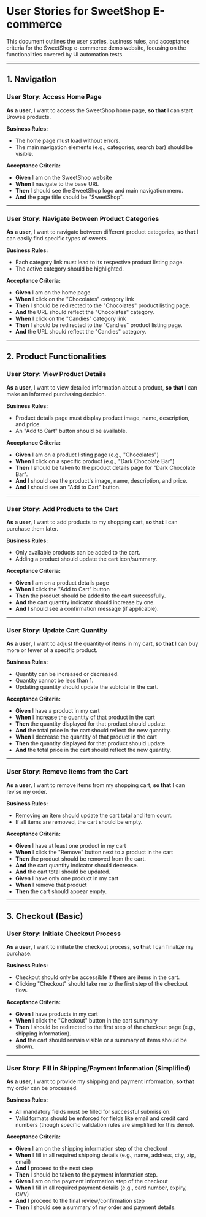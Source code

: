 # User Stories for SweetShop E-commerce

This document outlines the user stories, business rules, and acceptance criteria for the SweetShop e-commerce demo website, focusing on the functionalities covered by UI automation tests.

---

## 1. Navigation

### User Story: Access Home Page
**As a user,** I want to access the SweetShop home page, **so that** I can start Browse products.

**Business Rules:**
* The home page must load without errors.
* The main navigation elements (e.g., categories, search bar) should be visible.

**Acceptance Criteria:**
* **Given** I am on the SweetShop website
* **When** I navigate to the base URL
* **Then** I should see the SweetShop logo and main navigation menu.
* **And** the page title should be "SweetShop".

---

### User Story: Navigate Between Product Categories
**As a user,** I want to navigate between different product categories, **so that** I can easily find specific types of sweets.

**Business Rules:**
* Each category link must lead to its respective product listing page.
* The active category should be highlighted.

**Acceptance Criteria:**
* **Given** I am on the home page
* **When** I click on the "Chocolates" category link
* **Then** I should be redirected to the "Chocolates" product listing page.
* **And** the URL should reflect the "Chocolates" category.
* **When** I click on the "Candies" category link
* **Then** I should be redirected to the "Candies" product listing page.
* **And** the URL should reflect the "Candies" category.

---

## 2. Product Functionalities

### User Story: View Product Details
**As a user,** I want to view detailed information about a product, **so that** I can make an informed purchasing decision.

**Business Rules:**
* Product details page must display product image, name, description, and price.
* An "Add to Cart" button should be available.

**Acceptance Criteria:**
* **Given** I am on a product listing page (e.g., "Chocolates")
* **When** I click on a specific product (e.g., "Dark Chocolate Bar")
* **Then** I should be taken to the product details page for "Dark Chocolate Bar".
* **And** I should see the product's image, name, description, and price.
* **And** I should see an "Add to Cart" button.

---

### User Story: Add Products to the Cart
**As a user,** I want to add products to my shopping cart, **so that** I can purchase them later.

**Business Rules:**
* Only available products can be added to the cart.
* Adding a product should update the cart icon/summary.

**Acceptance Criteria:**
* **Given** I am on a product details page
* **When** I click the "Add to Cart" button
* **Then** the product should be added to the cart successfully.
* **And** the cart quantity indicator should increase by one.
* **And** I should see a confirmation message (if applicable).

---

### User Story: Update Cart Quantity
**As a user,** I want to adjust the quantity of items in my cart, **so that** I can buy more or fewer of a specific product.

**Business Rules:**
* Quantity can be increased or decreased.
* Quantity cannot be less than 1.
* Updating quantity should update the subtotal in the cart.

**Acceptance Criteria:**
* **Given** I have a product in my cart
* **When** I increase the quantity of that product in the cart
* **Then** the quantity displayed for that product should update.
* **And** the total price in the cart should reflect the new quantity.
* **When** I decrease the quantity of that product in the cart
* **Then** the quantity displayed for that product should update.
* **And** the total price in the cart should reflect the new quantity.

---

### User Story: Remove Items from the Cart
**As a user,** I want to remove items from my shopping cart, **so that** I can revise my order.

**Business Rules:**
* Removing an item should update the cart total and item count.
* If all items are removed, the cart should be empty.

**Acceptance Criteria:**
* **Given** I have at least one product in my cart
* **When** I click the "Remove" button next to a product in the cart
* **Then** the product should be removed from the cart.
* **And** the cart quantity indicator should decrease.
* **And** the cart total should be updated.
* **Given** I have only one product in my cart
* **When** I remove that product
* **Then** the cart should appear empty.

---

## 3. Checkout (Basic)

### User Story: Initiate Checkout Process
**As a user,** I want to initiate the checkout process, **so that** I can finalize my purchase.

**Business Rules:**
* Checkout should only be accessible if there are items in the cart.
* Clicking "Checkout" should take me to the first step of the checkout flow.

**Acceptance Criteria:**
* **Given** I have products in my cart
* **When** I click the "Checkout" button in the cart summary
* **Then** I should be redirected to the first step of the checkout page (e.g., shipping information).
* **And** the cart should remain visible or a summary of items should be shown.

---

### User Story: Fill in Shipping/Payment Information (Simplified)
**As a user,** I want to provide my shipping and payment information, **so that** my order can be processed.

**Business Rules:**
* All mandatory fields must be filled for successful submission.
* Valid formats should be enforced for fields like email and credit card numbers (though specific validation rules are simplified for this demo).

**Acceptance Criteria:**
* **Given** I am on the shipping information step of the checkout
* **When** I fill in all required shipping details (e.g., name, address, city, zip, email)
* **And** I proceed to the next step
* **Then** I should be taken to the payment information step.
* **Given** I am on the payment information step of the checkout
* **When** I fill in all required payment details (e.g., card number, expiry, CVV)
* **And** I proceed to the final review/confirmation step
* **Then** I should see a summary of my order and payment details.
